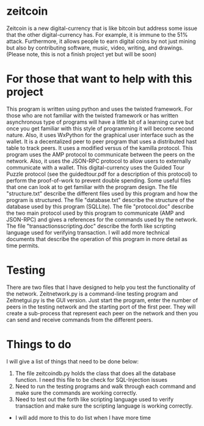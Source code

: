 zeitcoin
========

Zeitcoin is a new digital-currency that is like bitcoin but address some issue that the other digital-currency has.  For example, it is immune to the 51% attack.  Furthermore, it allows people to earn digital coins by not just mining but also by contributing software, music, video, writing, and drawings. (Please note, this is not a finish project yet but will be soon)

For those that want to help with this project
=============================================

This program is written using python and uses the twisted framework.  For those who are not familiar with the twisted framework or has written asynchronous type of programs will have a little bit of a learning curve but once you get familiar with this style of programming it will become second nature. Also, it uses WxPython for the graphical user interface such as the wallet. It is a decentalized peer to peer program that uses a distributed hast table to track peers.  It uses a modified versus of the kamilla protocol. This program uses the AMP protocol to communicate between the peers on the network.  Also, it uses the JSON-RPC protocol to allow users to externally communicate with a wallet.  This digital-currency uses the Guided Tour Puzzle protocol (see the guidedtour.pdf for a description of this protocol) to perform the proof-of-work to prevent double spending.  Some useful files that one can look at to get familiar with the program design. The file "structure.txt" describe the different files used by this program and how the program is structured.  The file "database.txt" describe the structure of the database used by this program (SQLLite).  The file "protocol.doc" describe the two main protocol used by this program to communicate (AMP and JSON-RPC) and gives a references for the commands used by the network. The file "transactionsscripting.doc" describe the forth like scripting language used for verifying transaction. I will add more technical documents that describe the operation of this program in more detail as time permits. 

Testing
=======
There are two files that I have designed to help you test the functionality of the network.  Zeitnetwork.py is a command-line testing program and Zeitnetgui.py is the GUI version.  Just start the program, enter the number of peers in the testing network and the starting port of the first peer.  They will create a sub-process that represent each peer on the network and then you can send and receive commands from the different peers. 

Things to do
============
I will give a list of things that need to be done below:
1) The file zeitcoindb.py holds the class that does all the database function.  I need this file to be check for SQL-Injection issues
2) Need to run the testing programs and walk through each command and make sure the commands are working correctly.
3) Need to test out the forth like scripting language used to verify transaction and make sure the scripting language is working correctly.

* I will add more to this to do list when I have more time
